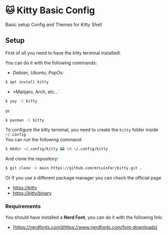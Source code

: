 # 🐱 Kitty Basic Config
Basic setup Config and Themes for Kitty Shell

## Setup
First of all you need to have the kitty terminal installed\

You can do it with the following commands:

- *Debian, Ubuntu, PopOs*:
```bash
$ apt install kitty
```

- *Manjaro, Arch, etc...`
```bash
$ yay -S kitty
```
or 
```bash
$ pacman -S kitty
```


To configure the kitty terminal, you need to create the `kitty` folder inside `~/.config`\
You can run the following command:
```bash
$ mkdir ~/.config/kitty && cd ~/.config/kitty
```

And clone the repository:
```bash
$ git clone -b main https://github.com/mrLuisFer/kitty.git .
```

Or if you use a different package manager you can check the official page

- [https://kitty](https://sw.kovidgoyal.net/kitty/)
- [https://kitty/binary](https://sw.kovidgoyal.net/kitty/binary/)

### Requirements
You should have installed a **Nerd Font**, you can do it with the following link:

- [https://nerdfonts.com](https://www.nerdfonts.com/font-downloads)

